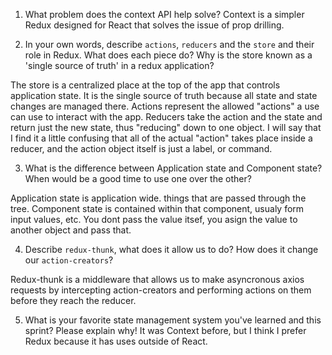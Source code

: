 1. What problem does the context API help solve?
Context is a simpler Redux designed for React that solves the issue of prop drilling.

2. In your own words, describe `actions`, `reducers` and the `store` and their role in Redux. What does each piece do? Why is the store known as a 'single source of truth' in a redux application?

The store is a centralized place at the top of the app that controls application state. It is the single source of truth because all state and state changes are managed there. Actions represent the  allowed "actions" a use can use to interact with the app. Reducers take the action and the state and return just the new state, thus "reducing" down to one object. I will say that I find it a little confusing that all of the actual "action" takes place inside a reducer, and the action object itself is just a label, or command.

3. What is the difference between Application state and Component state? When would be a good time to use one over the other?

Application state is application wide. things that are passed through the tree. Component state is contained within that component, usualy form input values, etc. You dont pass the value itsef, you asign the value to another object and pass that.

4. Describe `redux-thunk`, what does it allow us to do? How does it change our `action-creators`?

Redux-thunk is a middleware that allows us to make asyncronous axios requests by intercepting action-creators and performing actions on them before they reach the reducer.

5. What is your favorite state management system you've learned and this sprint? Please explain why!
It was Context before, but I think I prefer Redux because it has uses outside of React.